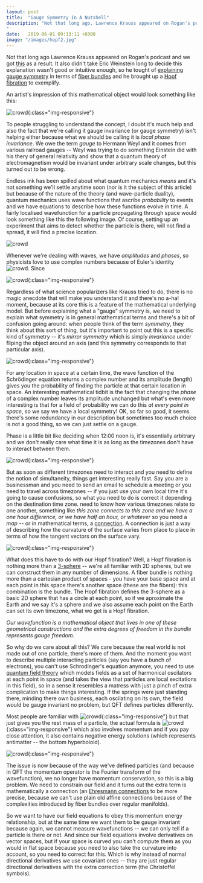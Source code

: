 ```yaml
---
layout: post
title:  "Gauge Symmetry In A Nutshell"
description: "Not that long ago, Lawrence Krauss appeared on Rogan's podcast and we got this as a result. Eric Weinstein decided this explanation wasn't good or intuitive enough, so he tought of explaining gauge symmetry in terms of fiber bundles and he brought up a Hopf fibration to exemplify. To people struggling to understand the concept, I doubt it's much help.
"
date:   2019-06-01 09:13:11 +0300
image: "/images/hopf2.jpg"
---
```

Not that long ago Lawrence Krauss appeared on Rogan's podcast and we got [this](https://www.youtube.com/watch?v=YP-tPE7WO64) as a result. It also didn't take Eric Weinstein long to decide this explanation wasn't good or intuitive enough, so he tought of [explaining gauge symmetry](https://www.youtube.com/watch?v=2xiEEtoa-_4) in terms of [fiber bundles](https://en.wikipedia.org/wiki/Fiber_bundle) and he brought up a [Hopf fibration](https://en.wikipedia.org/wiki/Hopf_fibration) to exemplify.

An artist's impression of this mathematical object would look something like this:

![crowd](/images/hopf2.jpg){:class="img-responsive"}

To people struggling to understand the concept, I doubt it's much help and also the fact that we're calling it gauge invariance (or gauge symmetry) isn't helping either because what we should be calling it is *local phase invariance*. We owe the term *gauge* to Hermann Weyl and it comes from various railroad gauges -- Weyl was trying to do something Einstein did with his thery of general relativity and show that a quantum theory of electromagnetism would be invariant under arbitrary scale changes, but this turned out to be wrong.

Endless ink has been spilled about what quantum mechanics *means* and it's not something we'll settle anytime soon (nor is it the subject of this article) but because of the nature of the theory (and wave-particle duality), quantum mechanics uses wave functions that ascribe *probability* to events and we   have equations to describe how these functions evolve in time. A fairly localised wavefunction for a particle propagating through space would look something like this the following image. Of course, setting up an experiment that aims to detect whether the particle is there, will not find a spread, it will find a precise location.

![crowd](/images/wave.gif) 

Whenever we're dealing with waves, we have *amplitudes* and *phases*, so physicists love to use complex numbers because of Euler's identity ![crowd](/images/euler1.svg). Since 

![crowd](/images/circle.png){:class="img-responsive"}

Regardless of what science popularizers like Krauss tried to do, there is no magic anecdote that will make you understand it and there's no a-ha! moment, because at its core this is a feature of the mathematical underlying model. But before explaining what a "gauge" symmetry is, we need to explain what symmetry is in general mathematical terms and there's a bit of confusion going around: when people think of the term *symmetry*, they think about this sort of thing, but it's important to point out this is a specific kind of symmetry -- it's *mirror symmetry* which is simply *invariance* under fliping the object around an axis (and this symmetry corresponds to that particular axis).

![crowd](/images/butterfly.jpg){:class="img-responsive"}

For any location in space at a certain time, the wave function of the Schrödinger equation returns a complex number and its amplitude (length) gives you the probability of finding the particle at that certain location in space. An interesting mathematical tidbit is the fact that changing the *phase* of a complex number leaves its amplitude unchanged but what's even more interesting is that for a field of probability we can do this *at every point in space*, so we say we have a local symmetry! OK, so far so good, it seems there's some redundancy in our description but sometimes too much choice is not a good thing, so we can just settle on a gauge. 

Phase is a little bit like deciding when 12:00 noon is, it's essentially arbitrary and we don't really care what time it is as long as the timezones don't have to interact between them.

![crowd](/images/time-zones.png){:class="img-responsive"}

But as soon as different timezones need to interact and you need to define the notion of simultaneity, things get interesting really fast. Say you are a businessman  and you need to send an email to schedule a meeting or you need to travel across timezones -- if you just use your own local time it's going to cause confusions, so what you need to do is correct it depending on the destination time zone. need to know how various timezones relate to one another, something like *this zone connects to this zone and we have a one hour difference, or we have half an hour, or whatever* so you need a *map* -- or in mathematical terms, a [connection](https://en.wikipedia.org/wiki/Connection_(mathematics)). A connection is just a way of describing how the curvature of the surface varies from place to place in terms of how the tangent vectors on the surface vary.

![crowd](/images/connection.png){:class="img-responsive"}

What does this have to do with our Hopf fibration? Well, a Hopf fibration is nothing more than a [3-sphere](https://en.wikipedia.org/wiki/3-sphere) -- we're all familiar with 2D spheres, but we can construct them in any number of dimensions. A fiber bundle is nothing more than a cartesian product of spaces - you have your base space and at each point in this space there's another space (these are the fibers): this combination is the bundle. The Hopf fibration defines the 3-sphere as a basic 2D sphere that has a circle at each point, so if we aproximate the Earth and we say it's a sphere and we also assume each point on the Earth can set its own timezone, what we get is a Hopf fibration. 

*Our wavefunction is a mathematical object that lives in one of these geometrical constructions and the extra degrees of freedom in the bundle represents gauge freedom.*

So why do we care about all this? We care because the real world is not made out of one particle, there's more of them. And the moment you want to describe multiple interacting particles (say you have a bunch of electrons), you can't use Schrodinger's equation anymore, you need to use [quantum field theory](https://en.wikipedia.org/wiki/Quantum_field_theory) which models fields as a set of harmonical oscilators at each point in space (and takes the view that particles are local excitations in this field), so in a sense it resembles a matress with just a pinch of extra complication to make things interesting. If the springs were just standing there, minding there own business, each oscilating on its own, the field would be gauge invariant no problem, but QFT defines particles differently.

Most people are familiar with ![crowd](/images/emc2.svg){:class="img-responsive"} but that just gives you the rest mass of a particle, the actual formula is ![crowd](/images/energy-mom.svg){:class="img-responsive"} which also involves momentum and if you pay close attention, it also contains negative energy solutions (which represents antimatter -- the bottom hyperboloid).

![crowd](/images/onshell.png){:class="img-responsive"}

The issue is now because of the way we've defined particles (and because in QFT the momentum operator is the Fourier transform of the wavefunction), we no longer have momentum conservation, so this is a big problem. We need to constrain our field and it turns out the extra term is mathematically a connection (an [Ehresmann connections](https://en.wikipedia.org/wiki/Ehresmann_connection) to be more precise, because we can't use plain old affine connections because of the complexities introduced by fiber bundles over regular manifolds). 

So we want to have our field equations to obey this momentum energy relationship, but at the same time we want them to be gauge invariant because again, we cannot measure wavefunctions -- we can only tell if a particle is there or not. And since our field equations involve derivatives on vector spaces, but if your space is curved you can't compute them as you would in flat space because you need to also take the curvature into account, so you need to correct for this. Which is why instead of normal directional derivatives we use covariant ones -- they are just regular directional derivatives with the extra correction term (the Christoffel symbols). 
